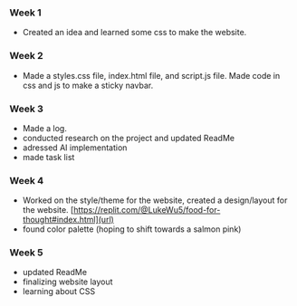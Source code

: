 ### Week 1
- Created an idea and learned some css to make the website.

### Week 2
- Made a styles.css file, index.html file, and script.js file. Made code in css and js to make a sticky navbar.

### Week 3
- Made a log.
- conducted research on the project and updated ReadMe
- adressed AI implementation
- made task list

### Week 4
- Worked on the style/theme for the website, created a design/layout for the website. [https://replit.com/@LukeWu5/food-for-thought#index.html](url)
- found color palette (hoping to shift towards a salmon pink)

### Week 5
- updated ReadMe
- finalizing website layout
- learning about CSS
